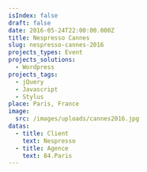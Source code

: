 ```yaml
---
isIndex: false
draft: false
date: 2016-05-24T22:00:00.000Z
title: Nespresso Cannes
slug: nespresso-cannes-2016
projects_types: Event
projects_solutions:
  - Wordpress
projects_tags:
  - jQuery
  - Javascript
  - Stylus
place: Paris, France
image:
  src: /images/uploads/cannes2016.jpg
datas:
  - title: Client
    text: Nespresso
  - title: Agence
    text: 84.Paris
---
```

